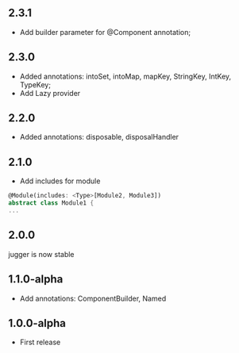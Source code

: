 ## 2.3.1

* Add builder parameter for @Component annotation;

## 2.3.0

* Added annotations: intoSet, intoMap, mapKey, StringKey, IntKey, TypeKey;
* Add Lazy provider

## 2.2.0

* Added annotations: disposable, disposalHandler

## 2.1.0

* Add includes for module
```dart
@Module(includes: <Type>[Module2, Module3])
abstract class Module1 {
...
```

## 2.0.0

jugger is now stable

## 1.1.0-alpha

* Add annotations: ComponentBuilder, Named

## 1.0.0-alpha

* First release
